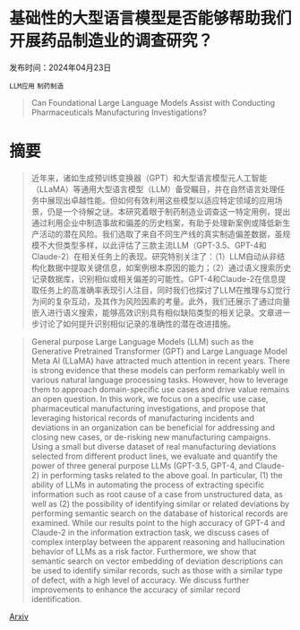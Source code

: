 # 基础性的大型语言模型是否能够帮助我们开展药品制造业的调查研究？

发布时间：2024年04月23日

`LLM应用` `制药制造`

> Can Foundational Large Language Models Assist with Conducting Pharmaceuticals Manufacturing Investigations?

# 摘要

> 近年来，诸如生成预训练变换器（GPT）和大型语言模型元人工智能（LLaMA）等通用大型语言模型（LLM）备受瞩目，并在自然语言处理任务中展现出卓越性能。但如何有效利用这些模型以适应特定领域的应用场景，仍是一个待解之谜。本研究着眼于制药制造业调查这一特定用例，提出通过利用企业中制造事故和偏差的历史档案，有助于处理新案例或降低新生产活动的潜在风险。我们选取了来自不同生产线的真实制造偏差数据，虽规模不大但类型多样，以此评估了三款主流LLM（GPT-3.5、GPT-4和Claude-2）在相关任务上的表现。研究特别关注了：（1）LLM自动从非结构化数据中提取关键信息，如案例根本原因的能力；（2）通过语义搜索历史记录数据库，识别相似或相关偏差的可能性。GPT-4和Claude-2在信息提取任务上的高准确率表现引人注目，同时我们也探讨了LLM在推理与幻觉行为间的复杂互动，及其作为风险因素的考量。此外，我们还展示了通过向量嵌入进行语义搜索，能够高效识别具有相似缺陷类型的相关记录。文章进一步讨论了如何提升识别相似记录的准确性的潜在改进措施。

> General purpose Large Language Models (LLM) such as the Generative Pretrained Transformer (GPT) and Large Language Model Meta AI (LLaMA) have attracted much attention in recent years. There is strong evidence that these models can perform remarkably well in various natural language processing tasks. However, how to leverage them to approach domain-specific use cases and drive value remains an open question. In this work, we focus on a specific use case, pharmaceutical manufacturing investigations, and propose that leveraging historical records of manufacturing incidents and deviations in an organization can be beneficial for addressing and closing new cases, or de-risking new manufacturing campaigns. Using a small but diverse dataset of real manufacturing deviations selected from different product lines, we evaluate and quantify the power of three general purpose LLMs (GPT-3.5, GPT-4, and Claude-2) in performing tasks related to the above goal. In particular, (1) the ability of LLMs in automating the process of extracting specific information such as root cause of a case from unstructured data, as well as (2) the possibility of identifying similar or related deviations by performing semantic search on the database of historical records are examined. While our results point to the high accuracy of GPT-4 and Claude-2 in the information extraction task, we discuss cases of complex interplay between the apparent reasoning and hallucination behavior of LLMs as a risk factor. Furthermore, we show that semantic search on vector embedding of deviation descriptions can be used to identify similar records, such as those with a similar type of defect, with a high level of accuracy. We discuss further improvements to enhance the accuracy of similar record identification.

[Arxiv](https://arxiv.org/abs/2404.15578)